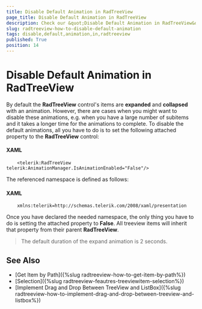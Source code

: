 ```yaml
---
title: Disable Default Animation in RadTreeView
page_title: Disable Default Animation in RadTreeView
description: Check our &quot;Disable Default Animation in RadTreeView&quot; documentation article for the RadTreeView {{ site.framework_name }} control.
slug: radtreeview-how-to-disable-default-animation
tags: disable,default,animation,in,radtreeview
published: True
position: 14
---
```


# Disable Default Animation in RadTreeView

By default the __RadTreeView__ control's items are __expanded__ and __collapsed__ with an animation. However, there are cases when you might want to disable these animations, e.g. when you have a large number of subitems and it takes a longer time for the animations to complete. To disable the default animations, all you have to do is to set the following attached property to the __RadTreeView__ control:  

#### __XAML__

```XAML
	<telerik:RadTreeView telerik:AnimationManager.IsAnimationEnabled="False"/>
```

The referenced namespace is defined as follows: 

#### __XAML__

```XAML
	xmlns:telerik=http://schemas.telerik.com/2008/xaml/presentation
```

Once you have declared the needed namespace, the only thing you have to do is setting the attached property to __False__. All treeview items will inherit that property from their parent __RadTreeView__.

>The default duration of the expand animation is 2 seconds.

## See Also
 * [Get Item by Path]({%slug radtreeview-how-to-get-item-by-path%})
 * [Selection]({%slug radtreeview-feautres-treeviewitem-selection%})
 * [Implement Drag and Drop Between TreeView and ListBox]({%slug radtreeview-how-to-implement-drag-and-drop-between-treeview-and-listbox%})
